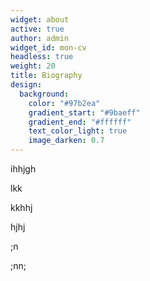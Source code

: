 ```yaml
---
widget: about
active: true
author: admin
widget_id: mon-cv
headless: true
weight: 20
title: Biography
design:
  background:
    color: "#97b2ea"
    gradient_start: "#9baeff"
    gradient_end: "#ffffff"
    text_color_light: true
    image_darken: 0.7
---
```

ihhjgh

lkk

kkhhj

hjhj

;n

;nn;